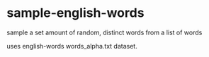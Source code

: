 # sample-english-words
sample a set amount of random, distinct words from a list of words

uses english-words words_alpha.txt dataset.

